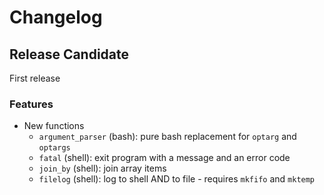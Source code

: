 # Changelog

## Release Candidate

First release

### Features

* New functions
  * `argument_parser` (bash): pure bash replacement for `optarg` and `optargs`
  * `fatal` (shell): exit program with a message and an error code
  * `join_by` (shell): join array items
  * `filelog` (shell): log to shell AND to file - requires `mkfifo` and `mktemp` 
